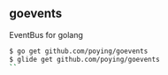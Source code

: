 ## goevents

EventBus for golang

```bash
$ go get github.com/poying/goevents
$ glide get github.com/poying/goevents
``
